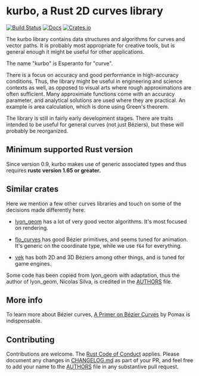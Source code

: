 # kurbo, a Rust 2D curves library
[![Build Status](https://github.com/linebender/kurbo/actions/workflows/ci.yml/badge.svg)](https://github.com/linebender/kurbo/actions/workflows/ci.yml)
[![Docs](https://docs.rs/kurbo/badge.svg)](https://docs.rs/kurbo)
[![Crates.io](https://img.shields.io/crates/v/kurbo.svg?maxAge=2592000)](https://crates.io/crates/kurbo)

The kurbo library contains data structures and algorithms for curves and vector paths. It is probably most appropriate for creative tools, but is general enough it might be useful for other applications.

The name "kurbo" is Esperanto for "curve".

There is a focus on accuracy and good performance in high-accuracy conditions. Thus, the library might be useful in engineering and science contexts as well, as opposed to visual arts where rough approximations are often sufficient. Many approximate functions come with an accuracy parameter, and analytical solutions are used where they are practical. An example is area calculation, which is done using Green's theorem.

The library is still in fairly early development stages. There are traits intended to be useful for general curves (not just Béziers), but these will probably be reorganized.

## Minimum supported Rust version

Since version 0.9, kurbo makes use of generic associated types and thus requires **rustc version 1.65 or greater.** 

## Similar crates

Here we mention a few other curves libraries and touch on some of the decisions made differently here.

* [lyon_geom] has a lot of very good vector algorithms. It's most focused on rendering.

* [flo_curves] has good Bézier primitives, and seems tuned for animation. It's generic on the coordinate type, while we use `f64` for everything.

* [vek] has both 2D and 3D Béziers among other things, and is tuned for game engines.

Some code has been copied from lyon_geom with adaptation, thus the author of lyon_geom, Nicolas Silva, is credited in the [AUTHORS] file.

## More info

To learn more about Bézier curves, [A Primer on Bézier Curves] by Pomax is indispensable.

## Contributing

Contributions are welcome. The [Rust Code of Conduct] applies. Please document any changes in [CHANGELOG.md] as part of your PR, and feel free to add your name to the [AUTHORS] file in any substantive pull request.

[Rust Code of Conduct]: https://www.rust-lang.org/policies/code-of-conduct
[lyon_geom]: https://crates.io/crates/lyon_geom
[flo_curves]: https://crates.io/crates/flo_curves
[vek]: https://crates.io/crates/vek
[A Primer on Bézier Curves]: https://pomax.github.io/bezierinfo/
[AUTHORS]: ./AUTHORS
[CHANGELOG.md]: ./CHANGELOG.md
